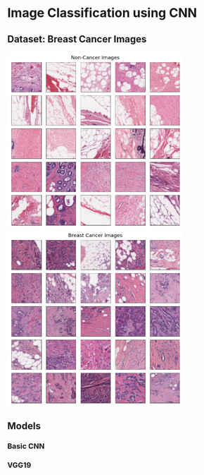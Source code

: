 # Image Classification using CNN

## Dataset: Breast Cancer Images 

<p float="left">
  <img src="https://github.com/gimoonnam/CV/blob/main/non-Cancer-Images.png" width="400" height="400" />
  <img src="https://github.com/gimoonnam/CV/blob/main/Cancer-Images.png" width="400" height="400" />
</p>






## Models

### Basic CNN 

### VGG19  




